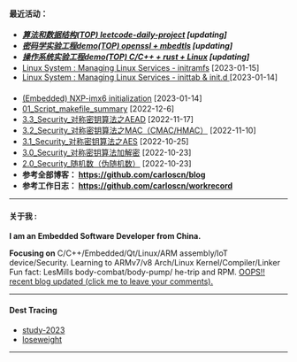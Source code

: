 <!--
**carloscn/carloscn** is a ✨ _special_ ✨ repository because its `README.md` (this file) appears on your GitHub profile.
** img.shields.io

<div id="header" align="center">
  <img src="https://media.giphy.com/media/M9gbBd9nbDrOTu1Mqx/giphy.gif" width="100"/>
</div>

* ARMv8: <a><img height="16" src="https://img.shields.io/static/v1?label=blog&message=ARMv8&color=blue"></a> 
* Linux: <a><img height="16" src="https://img.shields.io/static/v1?label=blog&message=Linux&color=orange"></a>
* ELF: <a><img height="16" src="https://img.shields.io/static/v1?label=blog&message=ELF&color=green"></a>
* Kernel: <a><img height="16" src="https://img.shields.io/static/v1?label=blog&message=Kernel&color=red"></a>
* Compiler: <a><img height="16" src="https://img.shields.io/static/v1?label=blog&message=Compiler&color=lightgrey"></a>
* OPTEE: <a><img height="16" src="https://img.shields.io/static/v1?label=blog&message=OPTEE&color=green"></a>
* Security: <a><img height="16" src="https://img.shields.io/static/v1?label=blog&message=Security&color=DC143C"></a>
* Embedded: <a><img height="16" src="https://img.shields.io/static/v1?label=blog&message=Embedded&color=1dcc66"></a>

https://uutool.cn/color/
---
-->

#### 最近活动：
* ***[算法和数据结构(TOP) leetcode-daily-project](https://github.com/carloscn/structstudy) [updating]*** <img height="16" src="https://img.shields.io/static/v1?label=blog&message=ALGO&color=red"></a> <a><img height="16" src="https://img.shields.io/static/v1?label=blog&message=C Programming&color=FF1493"></a>
* ***[密码学实验工程demo(TOP) openssl + mbedtls](https://github.com/carloscn/cryptography) [updating]*** <a><img height="16" src="https://img.shields.io/static/v1?label=blog&message=Security&color=DC143C"></a> <a><img height="16" src="https://img.shields.io/static/v1?label=blog&message=C Programming&color=FF1493"></a>
* ***[操作系统实验工程demo(TOP) C/C++ + rust + Linux](https://github.com/carloscn/clab) [updating]*** <a><img height="16" src="https://img.shields.io/static/v1?label=blog&message=Linux&color=orange"></a> <a><img height="16" src="https://img.shields.io/static/v1?label=blog&message=C Programming&color=FF1493"></a>
* [Linux System : Managing Linux Services - initramfs](https://github.com/carloscn/blog/issues/173) [2023-01-15] <a><img height="16" src="https://img.shields.io/static/v1?label=blog&message=Linux&color=orange"></a>
* [Linux System : Managing Linux Services - inittab & init.d ](https://github.com/carloscn/blog/issues/171) [2023-01-14] <a><img height="16" src="https://img.shields.io/static/v1?label=blog&message=Linux&color=orange"></a>
* [(Embedded) NXP-imx6 initialization](https://github.com/carloscn/blog/issues/172) [2023-01-14] <a><img height="16" src="https://img.shields.io/static/v1?label=blog&message=Embedded&color=1dcc66"></a>
* [01_Script_makefile_summary](https://github.com/carloscn/blog/issues/167) [2022-12-6]  <a><img height="16" src="https://img.shields.io/static/v1?label=blog&message=Linux&color=orange"></a> <a><img height="16" src="https://img.shields.io/static/v1?label=blog&message=ELF&color=green"></a>
* [3.3_Security_对称密钥算法之AEAD](https://github.com/carloscn/blog/issues/145) [2022-11-17] <a><img height="16" src="https://img.shields.io/static/v1?label=blog&message=Security&color=DC143C"></a>
* [3.2_Security_对称密钥算法之MAC（CMAC/HMAC）](https://github.com/carloscn/blog/issues/144) [2022-11-10] <a><img height="16" src="https://img.shields.io/static/v1?label=blog&message=Security&color=DC143C"></a>
* [3.1_Security_对称密钥算法之AES](https://github.com/carloscn/blog/issues/138) [2022-10-25] <a><img height="16" src="https://img.shields.io/static/v1?label=blog&message=Security&color=DC143C"></a>
* [3.0_Security_对称密钥算法加解密](https://github.com/carloscn/blog/issues/137) [2022-10-23] <a><img height="16" src="https://img.shields.io/static/v1?label=blog&message=Security&color=DC143C"></a>
* [2.0_Security_随机数（伪随机数）](https://github.com/carloscn/blog/issues/136) [2022-10-23] <a><img height="16" src="https://img.shields.io/static/v1?label=blog&message=Security&color=DC143C"></a>
* **参考全部博客： https://github.com/carloscn/blog** <a><a href="https://github.com/carloscn/blog/blob/main/README.md#ARMv8"><img height="16" src="https://img.shields.io/static/v1?label=blog&message=ARMv8&color=blue"></a> <a><a href="https://github.com/carloscn/blog/blob/main/README.md#linux-userspace"><img height="16" src="https://img.shields.io/static/v1?label=blog&message=Linux&color=orange"></a> <a><a href="https://github.com/carloscn/blog/blob/main/README.md#linux-kernel"><img height="16" src="https://img.shields.io/static/v1?label=blog&message=Kernel&color=red"></a> <a><a href="https://github.com/carloscn/blog/blob/main/README.md#embedded"><img height="16" src="https://img.shields.io/static/v1?label=blog&message=Embedded&color=green"></a> <a><a href="https://github.com/carloscn/blog/blob/main/README.md#Qt"><img height="16" src="https://img.shields.io/static/v1?label=blog&message=Qt&color=greenlight"></a> 
* **参考工作日志： https://github.com/carloscn/workrecord**

-----------------

#### 关于我 :

**I am an Embedded Software Developer from China.** 

**Focusing on** C/C++/Embedded/Qt/Linux/ARM assembly/IoT device/Security. Learning to ARMv7/v8 Arch/Linux Kernel/Compiler/Linker Fun fact: LesMills body-combat/body-pump/ he-trip and RPM. [OOPS!! recent blog updated (click me to leave your comments).](https://github.com/carloscn/blog/discussions)

-----------------
  
#### Dest Tracing
* [study-2023](https://github.com/users/carloscn/projects/10)
* [loseweight](https://github.com/carloscn/loseweight)
  
-----------------
  
<!--
<img width="200" alt="image" src="https://user-images.githubusercontent.com/16836611/163514037-fb7cc845-c7d2-41ae-acbc-8a202f2f9016.png">
</div>

<img src="https://komarev.com/ghpvc/?username=carloscn&style=flat-square&color=blue" alt=""/>
<div id="header" align="left">
<a><img alt="open-source" src="https://img.shields.io/badge/git-%23F05033.svg?logo=git&logoColor=white&style=flat"></a>
<a><img alt="open-source" src="https://img.shields.io/badge/github-%23121011.svg?logo=github&logoColor=white&style=flat"></a>
<a><a href="https://t.me/zzzzzmle"><img alt="open-source" src="https://img.shields.io/badge/Telegram-2CA5E0?logo=telegram&logoColor=white&style=flat"></a>
<a href="https://github.com/carloscn/blog"><img alt="open-source" src="https://img.shields.io/website-up-down-green-red/https/lbesson.bitbucket.io.svg"></a>
<a href="https://github.com/wifialan/ARMv8-A_Reference_Manual"><img alt="open-source" src="https://img.shields.io/website-up-down-green-red/http/myfakewebsitethatshouldnotexist.at.least.i.hope.svg"></a>
</div>

-----------------

#### 仓库入口：
* [参考文献入口 ：https://github.com/carloscn/doclib](https://github.com/carloscn/doclib)
* [个人博客入口 ：https://github.com/carloscn/blog](https://github.com/carloscn/blog)
* [架构集训入口 ：https://github.com/carloscn/armv8-train](https://github.com/carloscn/armv8-train)
* [数据结构入口 ：https://github.com/carloscn/structstudy](https://github.com/carloscn/structstudy)
* [Linux的内核 ：https://github.com/carloscn/raspi-linux](https://github.com/carloscn/raspi-linux)
* [uboot的入口 ：https://github.com/carloscn/raspi-uboot](https://github.com/carloscn/raspi-uboot)
* [安全套件源代 ：https://github.com/carloscn/raspi-aft](https://github.com/carloscn/raspi-aft)
* [安全系统源代 ：https://github.com/carloscn/user-optee-os](https://github.com/carloscn/user-optee-os)
* [安全应用实例 ：https://github.com/carloscn/optee_examples](https://github.com/carloscn/optee_examples)
* [配置文件综合 ：https://github.com/carloscn/config](https://github.com/carloscn/config)

-->


